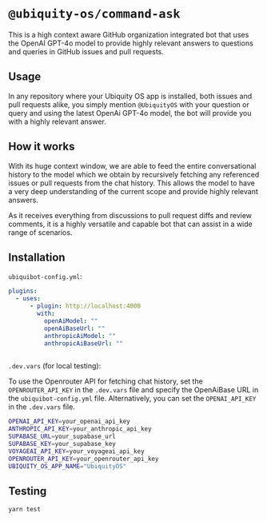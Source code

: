 # `@ubiquity-os/command-ask`

This is a high context aware GitHub organization integrated bot that uses the OpenAI GPT-4o model to provide highly relevant answers to questions and queries in GitHub issues and pull requests.

## Usage

In any repository where your Ubiquity OS app is installed, both issues and pull requests alike, you simply mention `@UbiquityOS` with your question or query and using the latest OpenAi GPT-4o model, the bot will provide you with a highly relevant answer.

## How it works

With its huge context window, we are able to feed the entire conversational history to the model which we obtain by recursively fetching any referenced issues or pull requests from the chat history. This allows the model to have a very deep understanding of the current scope and provide highly relevant answers.

As it receives everything from discussions to pull request diffs and review comments, it is a highly versatile and capable bot that can assist in a wide range of scenarios.

## Installation

`ubiquibot-config.yml`:

```yml
plugins:
  - uses:
      - plugin: http://localhost:4000
        with:
          openAiModel: ""
          openAiBaseUrl: ""
          anthropicAiModel: ""
          anthropicAiBaseUrl: ""
          
```

`.dev.vars` (for local testing):

To use the Openrouter API for fetching chat history, set the `OPENROUTER_API_KEY` in the `.dev.vars` file and specify the OpenAiBase URL in the `ubiquibot-config.yml` file. Alternatively, you can set the `OPENAI_API_KEY` in the `.dev.vars` file.

```sh
OPENAI_API_KEY=your_openai_api_key
ANTHROPIC_API_KEY=your_anthropic_api_key
SUPABASE_URL=your_supabase_url
SUPABASE_KEY=your_supabase_key
VOYAGEAI_API_KEY=your_voyageai_api_key
OPENROUTER_API_KEY=your_openrouter_api_key
UBIQUITY_OS_APP_NAME="UbiquityOS"
```

## Testing

```sh
yarn test
```
